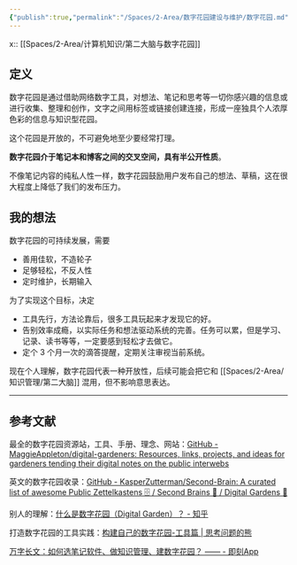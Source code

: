 ```yaml
---
{"publish":true,"permalink":"/Spaces/2-Area/数字花园建设与维护/数字花园.md","title":"数字花园","created":"2025-07-15","modified":"2025-07-15","cssclasses":""}
---
```



x:: [[Spaces/2-Area/计算机知识/第二大脑与数字花园]]

## 定义

数字花园是通过借助网络数字工具，对想法、笔记和思考等一切你感兴趣的信息或进行收集、整理和创作，文字之间用标签或链接创建连接，形成一座独具个人浓厚色彩的信息与知识型花园。

这个花园是开放的，不可避免地至少要经常打理。

**数字花园介于笔记本和博客之间的交叉空间，具有半公开性质**。

不像笔记内容的纯私人性一样，数字花园鼓励用户发布自己的想法、草稿，这在很大程度上降低了我们的发布压力。

## 我的想法

数字花园的可持续发展，需要

- 善用佳软，不造轮子
- 足够轻松，不反人性
- 定时维护，长期输入

为了实现这个目标，决定

- 工具先行，方法论靠后，很多工具玩起来才发现它的好。
- 告别效率成瘾，以实际任务和想法驱动系统的完善。任务可以累，但是学习、记录、读书等等，一定要感到轻松才去做它。
- 定个 3 个月一次的滴答提醒，定期关注审视当前系统。

现在个人理解，数字花园代表一种开放性，后续可能会把它和 [[Spaces/2-Area/知识管理/第二大脑]] 混用，但不影响意思表达。

---

## 参考文献

最全的数字花园资源站，工具、手册、理念、网站：[GitHub - MaggieAppleton/digital-gardeners: Resources, links, projects, and ideas for gardeners tending their digital notes on the public interwebs](https://github.com/MaggieAppleton/digital-gardeners)

英文的数字花园收录：[GitHub - KasperZutterman/Second-Brain: A curated list of awesome Public Zettelkastens 🗄️ / Second Brains 🧠 / Digital Gardens 🌱](https://github.com/KasperZutterman/Second-Brain)

别人的理解：[什么是数字花园（Digital Garden）？ - 知乎](https://www.zhihu.com/question/400660802/answer/1604090859##)

打造数字花园的工具实践：[构建自己的数字花园-工具篇 | 思考问题的熊](https://kaopubear.top/blog/2021-04-14-digital-garden-tools/)

[万字长文：如何选笔记软件、做知识管理、建数字花园？ —— - 即刻App](https://m.okjike.com/originalPosts/62b9c3cb2c5643956663f412)